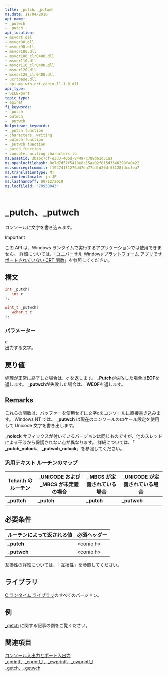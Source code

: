 ```yaml
---
title: _putch、_putwch
ms.date: 11/04/2016
api_name:
- _putwch
- _putch
api_location:
- msvcrt.dll
- msvcr80.dll
- msvcr90.dll
- msvcr100.dll
- msvcr100_clr0400.dll
- msvcr110.dll
- msvcr110_clr0400.dll
- msvcr120.dll
- msvcr120_clr0400.dll
- ucrtbase.dll
- api-ms-win-crt-conio-l1-1-0.dll
api_type:
- DLLExport
topic_type:
- apiref
f1_keywords:
- _putch
- putwch
- _putwch
helpviewer_keywords:
- _putch function
- characters, writing
- putwch function
- _putwch function
- putch function
- console, writing characters to
ms.assetid: 3babc7cf-e333-405d-8449-c788d61d51aa
ms.openlocfilehash: 8e7d7d57f5418e8c15aa02f015d3346298fa0422
ms.sourcegitcommit: f19474151276d47da77cdfd20df53128fdcc3ea7
ms.translationtype: MT
ms.contentlocale: ja-JP
ms.lasthandoff: 09/12/2019
ms.locfileid: "70950043"
---
```

# <a name="_putch-_putwch"></a>_putch、_putwch

コンソールに文字を書き込みます。

> [!IMPORTANT]
> この API は、Windows ランタイムで実行するアプリケーションでは使用できません。 詳細については、「[ユニバーサル Windows プラットフォーム アプリでサポートされていない CRT 関数](../../cppcx/crt-functions-not-supported-in-universal-windows-platform-apps.md)」を参照してください。

## <a name="syntax"></a>構文

```C
int _putch(
   int c
);

wint_t _putwch(
   wchar_t c
);
```

### <a name="parameters"></a>パラメーター

*c*<br/>
出力する文字。

## <a name="return-value"></a>戻り値

処理が正常に終了した場合は、*c* を返します。 **_Putch**が失敗した場合は**EOF**を返します。 **_putwch**が失敗した場合は、 **WEOF**を返します。

## <a name="remarks"></a>Remarks

これらの関数は、バッファーを使用せずに文字*c*をコンソールに直接書き込みます。 Windows NT では、 **_putwch** は現在のコンソールのロケール設定を使用して Unicode 文字を書き出します。

**_nolock** サフィックスが付いているバージョンは同じものですが、他のスレッドによる干渉から保護されない点が異なります。 詳細については、「 **_putch_nolock**、 **_putwch_nolock**」を参照してください。

### <a name="generic-text-routine-mappings"></a>汎用テキスト ルーチンのマップ

|Tchar.h のルーチン|_UNICODE および _MBCS が未定義の場合|_MBCS が定義されている場合|_UNICODE が定義されている場合|
|---------------------|--------------------------------------|--------------------|-----------------------|
|**_puttch**|**_putch**|**_putch**|**_putwch**|

## <a name="requirements"></a>必要条件

|ルーチンによって返される値|必須ヘッダー|
|-------------|---------------------|
|**_putch**|\<conio.h>|
|**_putwch**|\<conio.h>|

互換性の詳細については、「 [互換性](../../c-runtime-library/compatibility.md)」を参照してください。

## <a name="libraries"></a>ライブラリ

[C ランタイム ライブラリ](../../c-runtime-library/crt-library-features.md)のすべてのバージョン。

## <a name="example"></a>例

[_getch](getch-getwch.md) に関する記事の例をご覧ください。

## <a name="see-also"></a>関連項目

[コンソール入出力とポート入出力](../../c-runtime-library/console-and-port-i-o.md)<br/>
[_cprintf、_cprintf_l、_cwprintf、_cwprintf_l](cprintf-cprintf-l-cwprintf-cwprintf-l.md)<br/>
[_getch、_getwch](getch-getwch.md)<br/>
